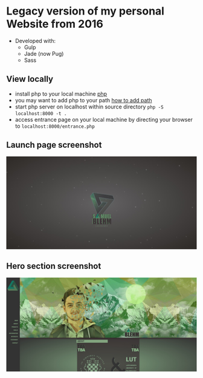 # Legacy version of my personal Website from 2016

- Developed with:
  - Gulp
  - Jade (now Pug)
  - Sass

## View locally

- install php to your local machine [php](https://www.php.net/downloads)
- you may want to add php to your path [how to add path](https://www.forevolve.com/en/articles/2016/10/27/how-to-add-your-php-runtime-directory-to-your-windows-10-path-environment-variable/)
- start php server on localhost within source directory `php -S localhost:8000 -t .`
- access entrance page on your local machine by directing your browser to `localhost:8000/entrance.php`

## Launch page screenshot

![Launch page screenshot](https://raw.githubusercontent.com/src-dbgr/website-legacy/master/launch.jpg "Launch Page")

## Hero section screenshot

![Hero section screenshot](https://raw.githubusercontent.com/src-dbgr/website-legacy/master/hero_section.jpg "Hero Section")
